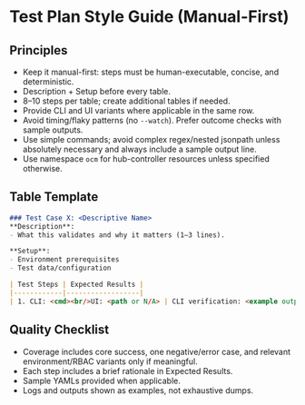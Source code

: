 # Test Plan Style Guide (Manual-First)

## Principles
- Keep it manual-first: steps must be human-executable, concise, and deterministic.
- Description + Setup before every table.
- 8–10 steps per table; create additional tables if needed.
- Provide CLI and UI variants where applicable in the same row.
- Avoid timing/flaky patterns (no `--watch`). Prefer outcome checks with sample outputs.
- Use simple commands; avoid complex regex/nested jsonpath unless absolutely necessary and always include a sample output line.
- Use namespace `ocm` for hub-controller resources unless specified otherwise.

## Table Template
```markdown
### Test Case X: <Descriptive Name>
**Description**:
- What this validates and why it matters (1–3 lines).

**Setup**:
- Environment prerequisites
- Test data/configuration

| Test Steps | Expected Results |
|------------|------------------|
| 1. CLI: <cmd><br/>UI: <path or N/A> | CLI verification: <example output line><br/>UI verification: <expected UI state or N/A> |
```

## Quality Checklist
- Coverage includes core success, one negative/error case, and relevant environment/RBAC variants only if meaningful.
- Each step includes a brief rationale in Expected Results.
- Sample YAMLs provided when applicable.
- Logs and outputs shown as examples, not exhaustive dumps.

